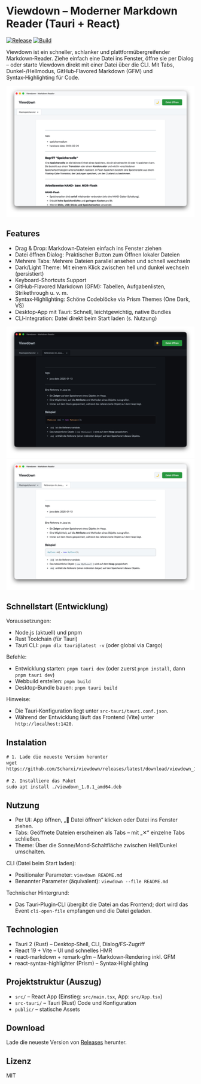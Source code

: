 # Viewdown – Moderner Markdown Reader (Tauri + React)

[![Release](https://github.com/Scharxi/viewdown/actions/workflows/release.yml/badge.svg)](https://github.com/Scharxi/viewdown/actions/workflows/release.yml)
[![Build](https://github.com/Scharxi/viewdown/actions/workflows/build.yml/badge.svg)](https://github.com/Scharxi/viewdown/actions/workflows/build.yml)

Viewdown ist ein schneller, schlanker und plattformübergreifender Markdown‑Reader. Ziehe einfach eine Datei ins Fenster,
öffne sie per Dialog – oder starte Viewdown direkt mit einer Datei über die CLI. Mit Tabs, Dunkel-/Hellmodus,
GitHub‑Flavored Markdown (GFM) und Syntax‑Highlighting für Code.

![Xnip2025-10-16_07-39-02.jpg](screenshots/Xnip2025-10-16_07-39-02.jpg)

## Features

- Drag & Drop: Markdown‑Dateien einfach ins Fenster ziehen
- Datei öffnen Dialog: Praktischer Button zum Öffnen lokaler Dateien
- Mehrere Tabs: Mehrere Dateien parallel ansehen und schnell wechseln
- Dark/Light Theme: Mit einem Klick zwischen hell und dunkel wechseln (persistiert)
- Keyboard-Shortcuts Support
- GitHub‑Flavored Markdown (GFM): Tabellen, Aufgabenlisten, Strikethrough u. v. m.
- Syntax‑Highlighting: Schöne Codeblöcke via Prism Themes (One Dark, VS)
- Desktop‑App mit Tauri: Schnell, leichtgewichtig, native Bundles
- CLI‑Integration: Datei direkt beim Start laden (s. Nutzung)

![Xnip2025-10-16_07-41-48.jpg](screenshots/Xnip2025-10-16_07-41-48.jpg)
![Xnip2025-10-16_07-42-03.jpg](screenshots/Xnip2025-10-16_07-42-03.jpg)

## Schnellstart (Entwicklung)

Voraussetzungen:

- Node.js (aktuell) und pnpm
- Rust Toolchain (für Tauri)
- Tauri CLI: `pnpm dlx tauri@latest -v` (oder global via Cargo)

Befehle:

- Entwicklung starten: `pnpm tauri dev` (oder zuerst `pnpm install`, dann `pnpm tauri dev`)
- Webbuild erstellen: `pnpm build`
- Desktop‑Bundle bauen: `pnpm tauri build`

Hinweise:

- Die Tauri‑Konfiguration liegt unter `src-tauri/tauri.conf.json`.
- Während der Entwicklung läuft das Frontend (Vite) unter `http://localhost:1420`.

## Instalation

```
# 1. Lade die neueste Version herunter
wget https://github.com/Scharxi/viewdown/releases/latest/download/viewdown_1.0.0_amd64.deb

# 2. Installiere das Paket
sudo apt install ./viewdown_1.0.1_amd64.deb
```

## Nutzung

- Per UI: App öffnen, „📄 Datei öffnen“ klicken oder Datei ins Fenster ziehen.
- Tabs: Geöffnete Dateien erscheinen als Tabs – mit „✕“ einzelne Tabs schließen.
- Theme: Über die Sonne/Mond‑Schaltfläche zwischen Hell/Dunkel umschalten.

CLI (Datei beim Start laden):

- Positionaler Parameter: `viewdown README.md`
- Benannter Parameter (äquivalent): `viewdown --file README.md`

Technischer Hintergrund:

- Das Tauri‑Plugin‑CLI übergibt die Datei an das Frontend; dort wird das Event `cli-open-file` empfangen und die Datei
  geladen.

## Technologien

- Tauri 2 (Rust) – Desktop‑Shell, CLI, Dialog/FS‑Zugriff
- React 19 + Vite – UI und schnelles HMR
- react-markdown + remark-gfm – Markdown‑Rendering inkl. GFM
- react-syntax-highlighter (Prism) – Syntax‑Highlighting

## Projektstruktur (Auszug)

- `src/` – React App (Einstieg: `src/main.tsx`, App: `src/App.tsx`)
- `src-tauri/` – Tauri (Rust) Code und Konfiguration
- `public/` – statische Assets

## Download

Lade die neueste Version von [Releases](https://github.com/Scharxi/viewdown/releases/latest) herunter.

## Lizenz

MIT
